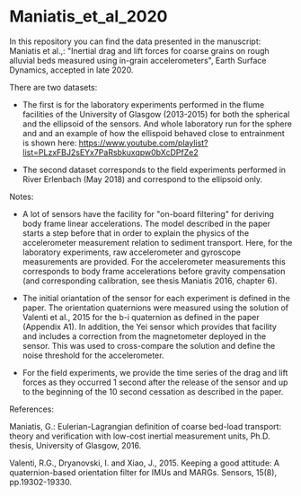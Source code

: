 
# Maniatis_et_al_2020
In this repository you can find the data presented in the manuscript: Maniatis et al.,: "Inertial drag and lift forces for coarse grains on rough alluvial beds measured using in-grain accelerometers", Earth Surface Dynamics, accepted in late 2020.

There are two datasets:

- The first is for the laboratory experiments performed in the flume facilities of the University of Glasgow (2013-2015) for both the spherical and the ellipsoid of the sensors. And whole laboratory run for the sphere and and an example of how the ellispoid behaved close to entrainment is shown here: https://www.youtube.com/playlist?list=PLzxFBJ2sEYx7PaRsbkuxqpw0bXcDPfZe2

- The second dataset corresponds to the field experiments performed in River Erlenbach (May 2018) and correspond to the ellipsoid only. 

Notes: 
- A lot of sensors have the facility for "on-board filtering" for deriving body frame linear accelerations. The model described in the paper starts a step before that in order to explain the physics of the accelerometer measurement relation to sediment transport. Here, for the laboratory experiments, raw accelerometer and gyroscope measurements are provided. For the accelerometer measurements this corresponds to body frame accelerations before gravity compensation (and corresponding calibration, see thesis Maniatis 2016, chapter 6). 

- The initial oriantation of the sensor for each experiment is defined in the paper. The orientation quaternions were measured using the solution of  Valenti et al., 2015 for the b-i quaternion as defined in the paper (Appendix A1). In addition, the Yei sensor which provides that facility and includes a correction from the magnetometer deployed in the sensor. This was used to cross-compare the solution and define the noise threshold for the accelerometer. 

- For the field experiments, we provide the time series of the drag and lift forces as they occurred 1 second after the release of the sensor and up to the beginning of the 10 second cessation as described in the paper. 




References:

Maniatis, G.: Eulerian-Lagrangian definition of coarse bed-load transport: theory and verification with low-cost inertial measurement units,
Ph.D. thesis, University of Glasgow, 2016.

Valenti, R.G., Dryanovski, I. and Xiao, J., 2015. Keeping a good attitude: A quaternion-based orientation filter for IMUs and MARGs. Sensors, 15(8), pp.19302-19330.
